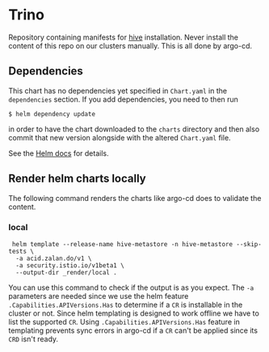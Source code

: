 # Trino

Repository containing manifests for
[hive](https://hive.apache.org/)
installation. Never install the content of this repo on our clusters manually. This is all done by argo-cd.

## Dependencies

This chart has no dependencies yet specified in `Chart.yaml` in the `dependencies` section.
If you add dependencies, you need to then run

    $ helm dependency update

in order to have the chart downloaded to the `charts` directory
and then also commit that new version alongside with the altered
`Chart.yaml` file.

See the [Helm docs](https://helm.sh/docs/topics/charts/#chart-dependencies)
for details.


## Render helm charts locally

The following command renders the charts like argo-cd does to validate the content.

### local

```
 helm template --release-name hive-metastore -n hive-metastore --skip-tests \
  -a acid.zalan.do/v1 \
  -a security.istio.io/v1beta1 \
  --output-dir _render/local . 
```


You can use this command to check if the output is as you expect. The `-a` parameters are needed since we use the
helm feature `.Capabilities.APIVersions.Has` to determine if a `CR` is installable in the cluster or not. Since
helm templating is designed to work offline we have to list the supported `CR`. Using `.Capabilities.APIVersions.Has`
feature in templating prevents sync errors in argo-cd if a `CR` can't be applied since its `CRD` isn't ready.
